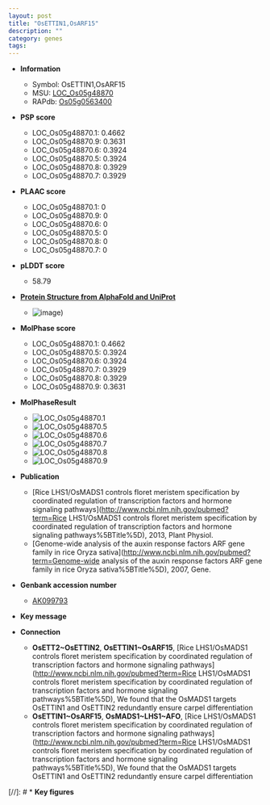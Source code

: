 ```yaml
---
layout: post
title: "OsETTIN1,OsARF15"
description: ""
category: genes
tags: 
---
```


* **Information**  
    + Symbol: OsETTIN1,OsARF15  
    + MSU: [LOC_Os05g48870](http://rice.plantbiology.msu.edu/cgi-bin/ORF_infopage.cgi?orf=LOC_Os05g48870)  
    + RAPdb: [Os05g0563400](http://rapdb.dna.affrc.go.jp/viewer/gbrowse_details/irgsp1?name=Os05g0563400)  

* **PSP score**  
    + LOC_Os05g48870.1: 0.4662 
    + LOC_Os05g48870.9: 0.3631 
    + LOC_Os05g48870.6: 0.3924 
    + LOC_Os05g48870.5: 0.3924 
    + LOC_Os05g48870.8: 0.3929 
    + LOC_Os05g48870.7: 0.3929 

* **PLAAC score**  
    + LOC_Os05g48870.1: 0 
    + LOC_Os05g48870.9: 0 
    + LOC_Os05g48870.6: 0 
    + LOC_Os05g48870.5: 0 
    + LOC_Os05g48870.8: 0 
    + LOC_Os05g48870.7: 0 

* **pLDDT score**
    + 58.79

* **[Protein Structure from AlphaFold and UniProt](https://www.uniprot.org/uniprotkb/Q8S985/entry#structure)**
    + ![image](https://ricepsp.github.io/images/Q8/AF-Q8S985-F1.png))

* **MolPhase score**
    + LOC_Os05g48870.1: 0.4662
    + LOC_Os05g48870.5: 0.3924
    + LOC_Os05g48870.6: 0.3924
    + LOC_Os05g48870.7: 0.3929
    + LOC_Os05g48870.8: 0.3929
    + LOC_Os05g48870.9: 0.3631

* **MolPhaseResult**
    + ![LOC_Os05g48870.1](https://ricepsp.github.io/pictures/LOC_Os05g/LOC_Os05g48870.1.png)
    + ![LOC_Os05g48870.5](https://ricepsp.github.io/pictures/LOC_Os05g/LOC_Os05g48870.5.png)
    + ![LOC_Os05g48870.6](https://ricepsp.github.io/pictures/LOC_Os05g/LOC_Os05g48870.6.png)
    + ![LOC_Os05g48870.7](https://ricepsp.github.io/pictures/LOC_Os05g/LOC_Os05g48870.7.png)
    + ![LOC_Os05g48870.8](https://ricepsp.github.io/pictures/LOC_Os05g/LOC_Os05g48870.8.png)
    + ![LOC_Os05g48870.9](https://ricepsp.github.io/pictures/LOC_Os05g/LOC_Os05g48870.9.png)

* **Publication**  
    + [Rice LHS1/OsMADS1 controls floret meristem specification by coordinated regulation of transcription factors and hormone signaling pathways](http://www.ncbi.nlm.nih.gov/pubmed?term=Rice LHS1/OsMADS1 controls floret meristem specification by coordinated regulation of transcription factors and hormone signaling pathways%5BTitle%5D), 2013, Plant Physiol.
    + [Genome-wide analysis of the auxin response factors ARF gene family in rice Oryza sativa](http://www.ncbi.nlm.nih.gov/pubmed?term=Genome-wide analysis of the auxin response factors ARF gene family in rice Oryza sativa%5BTitle%5D), 2007, Gene.

* **Genbank accession number**  
    + [AK099793](http://www.ncbi.nlm.nih.gov/nuccore/AK099793)

* **Key message**  

* **Connection**  
    + __OsETT2~OsETTIN2__, __OsETTIN1~OsARF15__, [Rice LHS1/OsMADS1 controls floret meristem specification by coordinated regulation of transcription factors and hormone signaling pathways](http://www.ncbi.nlm.nih.gov/pubmed?term=Rice LHS1/OsMADS1 controls floret meristem specification by coordinated regulation of transcription factors and hormone signaling pathways%5BTitle%5D), We found that the OsMADS1 targets OsETTIN1 and OsETTIN2 redundantly ensure carpel differentiation
    + __OsETTIN1~OsARF15__, __OsMADS1~LHS1~AFO__, [Rice LHS1/OsMADS1 controls floret meristem specification by coordinated regulation of transcription factors and hormone signaling pathways](http://www.ncbi.nlm.nih.gov/pubmed?term=Rice LHS1/OsMADS1 controls floret meristem specification by coordinated regulation of transcription factors and hormone signaling pathways%5BTitle%5D), We found that the OsMADS1 targets OsETTIN1 and OsETTIN2 redundantly ensure carpel differentiation

[//]: # * **Key figures**  


